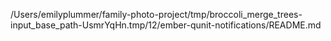 /Users/emilyplummer/family-photo-project/tmp/broccoli_merge_trees-input_base_path-UsmrYqHn.tmp/12/ember-qunit-notifications/README.md